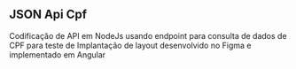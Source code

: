 ## JSON Api Cpf

Codificação de API em NodeJs usando endpoint para consulta de dados de CPF para teste de Implantação de layout desenvolvido no Figma e implementado em
Angular

